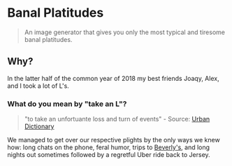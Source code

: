 # Banal Platitudes
> An image generator that gives you only the most typical and tiresome banal platitudes.

## Why? 

In the latter half of the common year of 2018 my best friends Joaqy, Alex, and I took a lot of L's.

### What do you mean by "take an L"?
>"to take an unfortuante loss and turn of events" - Source: [Urban Dictionary](https://www.urbandictionary.com/define.php?term=took%20an%20L)

We managed to get over our respective plights by the only ways we knew how: long chats on the phone, feral humor, trips to [Beverly's](http://beverlys.nyc/), and long nights out sometimes followed by a regretful Uber ride back to Jersey.
